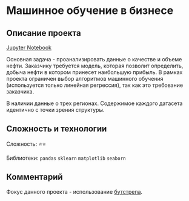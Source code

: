 # Машинное обучение в бизнесе


## Описание проекта

[Jupyter Notebook](https://github.com/kruspe2009/yandex.praktikum_ds/blob/main/08%20-%20%D0%9C%D0%B0%D1%88%D0%B8%D0%BD%D0%BD%D0%BE%D0%B5%20%D0%BE%D0%B1%D1%83%D1%87%D0%B5%D0%BD%D0%B8%D0%B5%20%D0%B2%20%D0%B1%D0%B8%D0%B7%D0%BD%D0%B5%D1%81%D0%B5/ml_business.ipynb)

Основная задача - проанализировать данные о качестве и объеме нефти. Заказчику требуется модель, которая позволит определить, добыча нефти в котором принесет наибольшую прибыль. В рамках проекта ограничен выбор алгоритмов машинного обучения (используется только линейная регрессия), так как это требование заказчика. 

В наличии данные о трех регионах. Содержимое каждого датасета идентично с точки зрения структуры. 

## Сложность и технологии

Сложность: :star::star:

Библиотеки: `pandas` `sklearn` `matplotlib` `seaborn`

## Комментарий

Фокус данного проекта - использование <ins>бутстрепа</ins>. 